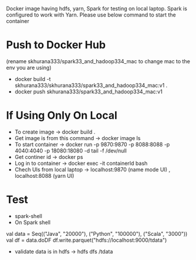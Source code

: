 Docker image having hdfs, yarn, Spark for testing on local laptop. 
Spark is configured to work with Yarn.
Please use below command to start the container 

Push to Docker Hub
===================
(rename skhurana333/spark33_and_hadoop334_mac to change mac to the env you are using)
- docker build -t skhurana333/skhurana333/spark33_and_hadoop334_mac:v1 .
- docker push skhurana333/spark33_and_hadoop334_mac:v1


If Using Only On Local
========================
- To create image -> docker build . 
- Get image is from this command -> docker image ls 
- To start container -> docker run -p 9870:9870  -p 8088:8088  -p 4040:4040 -p 18080:18080  -d  <imageId>    tail -f /dev/null
- Get continer id -> docker ps 
- Log in to container -> docker exec -it containerId bash 
- Chech UIs from local laptop ->  localhost:9870 (name mode UI) , localhost:8088 (yarn UI) 

Test 
====
- spark-shell
- On Spark shell

val data = Seq(("Java", "20000"), ("Python", "100000"), ("Scala", "3000"))
val df = data.doDF
df.write.parquet("hdfs://localhost:9000/tdata") 

- validate data is in hdfs -> hdfs dfs /tdata

